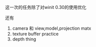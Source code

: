这一次的任务除了对winit 0.30的使用优化

还有 
1. camera 和 view,model,projection matx
2. texture buffer practice 
3. depth thing